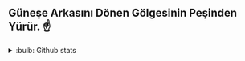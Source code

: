 ##  Güneşe Arkasını Dönen Gölgesinin Peşinden Yürür. ☝️
<details>
 <summary> :bulb: Github stats </summary>
 <img src="[![Anurag's GitHub stats](https://github-readme-stats.vercel.app/appi?username=MuratPembegul&theme=dark)">
</details>


 

